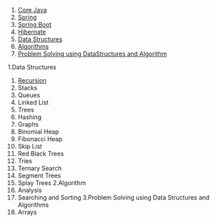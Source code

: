 1. [Core Java](https://github.com/PiyushMittl/java-TipsandTricks/blob/master/java.md)
2. [Spring](https://github.com/PiyushMittl/java-TipsandTricks/blob/master/spring.md)
3. [Spring Boot](https://gist.github.com/PiyushMittl/de3547afaccd985dbdeb6848c29d6e1b)
4. [Hibernate](https://gist.github.com/PiyushMittl/de3547afaccd985dbdeb6848c29d6e1b)
5. [Data Structures](https://gist.github.com/PiyushMittl/de3547afaccd985dbdeb6848c29d6e1b)
6. [Algorithms](https://github.com/PiyushMittl/java-TipsandTricks/blob/master/dynamic-programming.md)
7. [Problem Solving using DataStructures and Algorithm](https://github.com/PiyushMittl/java-TipsandTricks/blob/master/dynamic-programming.md)
  
  
  
  
  
  
  
  
  
  
  
  
  
1.Data Structures
  1. [Recursion](https://github.com/PiyushMittl/java-TipsandTricks/blob/master/datastructures-recursion.md)
  2. Stacks
  3. Queues
  4. Linked List
  5. Trees
  6. Hashing
  7. Graphs
  8. Binomial Heap
  9. Fibonacci Heap
  10. Skip List
  11. Red Black Trees
  12. Tries
  13. Ternary Search
  14. Segment Trees
  15. Splay Trees
2.Algorithm  
  1. Analysis
  2. Searching and Sorting
3.Problem Solving using Data Structures and Algorithms  
  1. Arrays
